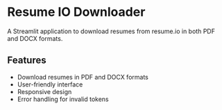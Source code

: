 # Resume IO Downloader

A Streamlit application to download resumes from resume.io in both PDF and DOCX formats.

## Features

- Download resumes in PDF and DOCX formats
- User-friendly interface
- Responsive design
- Error handling for invalid tokens


